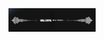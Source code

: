 <img alt="guilyx's Spotify" width="173px" length="631px" src="https://github.com/AminSBU/AminSBU/blob/master/welcome.gif" />